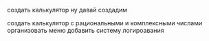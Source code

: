 
создать калькулятор
ну давай создадим

создать калькулятор с рациональными и комплексными числами
организовать меню
добавить систему логироавания

